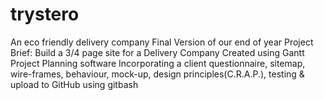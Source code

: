 # trystero
An eco friendly delivery company
Final Version of our end of year Project
Brief:
Build a 3/4 page site for a Delivery Company 
Created using Gantt Project Planning software 
Incorporating a client questionnaire, sitemap, wire-frames, behaviour, mock-up, design principles(C.R.A.P.), testing & upload to GitHub using gitbash
